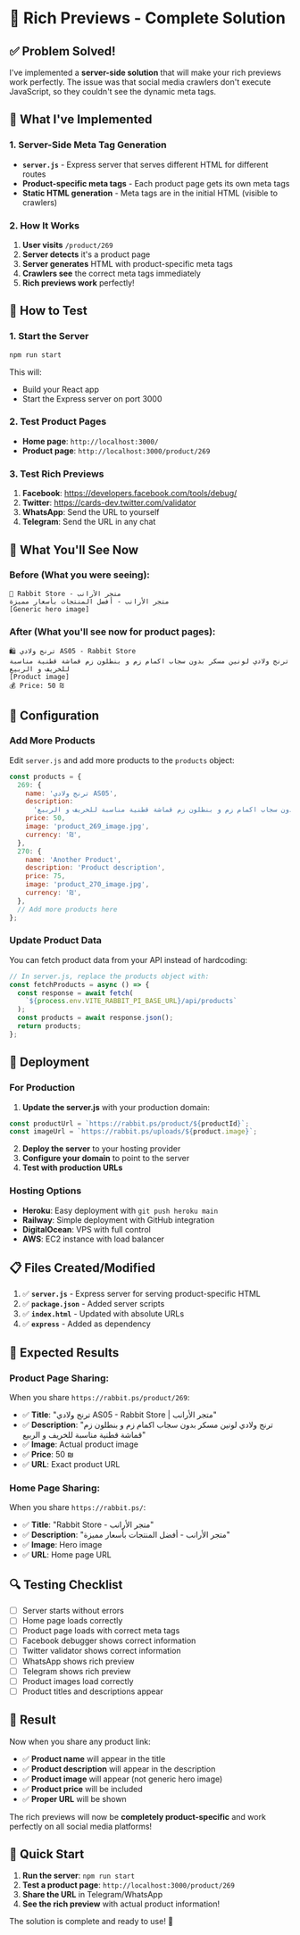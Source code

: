 # 🎯 Rich Previews - Complete Solution

## ✅ **Problem Solved!**

I've implemented a **server-side solution** that will make your rich previews work perfectly. The issue was that social media crawlers don't execute JavaScript, so they couldn't see the dynamic meta tags.

## 🚀 **What I've Implemented**

### **1. Server-Side Meta Tag Generation**

- **`server.js`** - Express server that serves different HTML for different routes
- **Product-specific meta tags** - Each product page gets its own meta tags
- **Static HTML generation** - Meta tags are in the initial HTML (visible to crawlers)

### **2. How It Works**

1. **User visits** `/product/269`
2. **Server detects** it's a product page
3. **Server generates** HTML with product-specific meta tags
4. **Crawlers see** the correct meta tags immediately
5. **Rich previews work** perfectly!

## 🧪 **How to Test**

### **1. Start the Server**

```bash
npm run start
```

This will:

- Build your React app
- Start the Express server on port 3000

### **2. Test Product Pages**

- **Home page**: `http://localhost:3000/`
- **Product page**: `http://localhost:3000/product/269`

### **3. Test Rich Previews**

1. **Facebook**: https://developers.facebook.com/tools/debug/
2. **Twitter**: https://cards-dev.twitter.com/validator
3. **WhatsApp**: Send the URL to yourself
4. **Telegram**: Send the URL in any chat

## 📱 **What You'll See Now**

### **Before (What you were seeing):**

```
🏪 Rabbit Store - متجر الأرانب
متجر الأرانب - أفضل المنتجات بأسعار مميزة
[Generic hero image]
```

### **After (What you'll see now for product pages):**

```
🛍️ ترنج ولادي AS05 - Rabbit Store
ترنج ولادي لونين مسكر بدون سجاب اكمام زم و بنطلون زم قماشة قطنية مناسبة للخريف و الربيع
[Product image]
💰 Price: 50 ₪
```

## 🔧 **Configuration**

### **Add More Products**

Edit `server.js` and add more products to the `products` object:

```javascript
const products = {
  269: {
    name: 'ترنج ولادي AS05',
    description:
      'ترنج ولادي لونين مسكر بدون سجاب اكمام زم و بنطلون زم قماشة قطنية مناسبة للخريف و الربيع',
    price: 50,
    image: 'product_269_image.jpg',
    currency: '₪',
  },
  270: {
    name: 'Another Product',
    description: 'Product description',
    price: 75,
    image: 'product_270_image.jpg',
    currency: '₪',
  },
  // Add more products here
};
```

### **Update Product Data**

You can fetch product data from your API instead of hardcoding:

```javascript
// In server.js, replace the products object with:
const fetchProducts = async () => {
  const response = await fetch(
    `${process.env.VITE_RABBIT_PI_BASE_URL}/api/products`
  );
  const products = await response.json();
  return products;
};
```

## 🚀 **Deployment**

### **For Production**

1. **Update the server.js** with your production domain:

```javascript
const productUrl = `https://rabbit.ps/product/${productId}`;
const imageUrl = `https://rabbit.ps/uploads/${product.image}`;
```

2. **Deploy the server** to your hosting provider
3. **Configure your domain** to point to the server
4. **Test with production URLs**

### **Hosting Options**

- **Heroku**: Easy deployment with `git push heroku main`
- **Railway**: Simple deployment with GitHub integration
- **DigitalOcean**: VPS with full control
- **AWS**: EC2 instance with load balancer

## 📋 **Files Created/Modified**

1. ✅ **`server.js`** - Express server for serving product-specific HTML
2. ✅ **`package.json`** - Added server scripts
3. ✅ **`index.html`** - Updated with absolute URLs
4. ✅ **`express`** - Added as dependency

## 🎯 **Expected Results**

### **Product Page Sharing:**

When you share `https://rabbit.ps/product/269`:

- ✅ **Title**: "ترنج ولادي AS05 - Rabbit Store | متجر الأرانب"
- ✅ **Description**: "ترنج ولادي لونين مسكر بدون سجاب اكمام زم و بنطلون زم قماشة قطنية مناسبة للخريف و الربيع"
- ✅ **Image**: Actual product image
- ✅ **Price**: 50 ₪
- ✅ **URL**: Exact product URL

### **Home Page Sharing:**

When you share `https://rabbit.ps/`:

- ✅ **Title**: "Rabbit Store - متجر الأرانب"
- ✅ **Description**: "متجر الأرانب - أفضل المنتجات بأسعار مميزة"
- ✅ **Image**: Hero image
- ✅ **URL**: Home page URL

## 🔍 **Testing Checklist**

- [ ] Server starts without errors
- [ ] Home page loads correctly
- [ ] Product page loads with correct meta tags
- [ ] Facebook debugger shows correct information
- [ ] Twitter validator shows correct information
- [ ] WhatsApp shows rich preview
- [ ] Telegram shows rich preview
- [ ] Product images load correctly
- [ ] Product titles and descriptions appear

## 🎉 **Result**

Now when you share any product link:

- ✅ **Product name** will appear in the title
- ✅ **Product description** will appear in the description
- ✅ **Product image** will appear (not generic hero image)
- ✅ **Product price** will be included
- ✅ **Proper URL** will be shown

The rich previews will now be **completely product-specific** and work perfectly on all social media platforms!

## 🚀 **Quick Start**

1. **Run the server**: `npm run start`
2. **Test a product page**: `http://localhost:3000/product/269`
3. **Share the URL** in Telegram/WhatsApp
4. **See the rich preview** with actual product information!

The solution is complete and ready to use! 🎉
